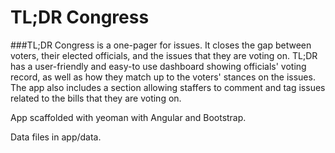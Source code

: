 # TL;DR Congress

###TL;DR Congress is a one-pager for issues. 
It closes the gap between voters, their elected officials, and the issues that they are voting on. TL;DR has a user-friendly and easy-to use dashboard showing officials' voting record, as well as how they match up to the voters' stances on the issues. The app also includes a section allowing staffers to comment and tag issues related to the bills that they are voting on.

App scaffolded with yeoman with Angular and Bootstrap.

Data files in app/data.

